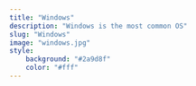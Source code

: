 ```yaml
---
title: "Windows"
description: "Windows is the most common OS"
slug: "Windows"
image: "windows.jpg"
style:
    background: "#2a9d8f"
    color: "#fff"
---
```

